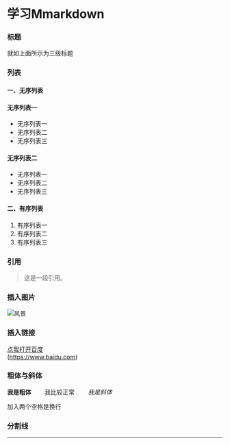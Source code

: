 # 学习Mmarkdown

### 标题
就如上面所示为三级标题

### 列表

#### 一、无序列表
#### 无序列表一
- 无序列表一
- 无序列表二
- 无序列表三

#### 无序列表二
* 无序列表一
* 无序列表二
* 无序列表三

#### 二、有序列表
1. 有序列表一
2. 有序列表二
3. 有序列表三

### 引用
>这是一段引用。

### 插入图片
![风景](http://sc.jb51.net/uploads/allimg/150709/14-150F911031N19.jpg)

### 插入链接
[点我打开百度](https://www.baidu.com)  
(https://www.baidu.com)


### 粗体与斜体
**我是粗体** &nbsp;&nbsp;&nbsp;&nbsp;&nbsp;&nbsp; 我比较正常   &nbsp;&nbsp;&nbsp;&nbsp;&nbsp;&nbsp; *我是斜体*

加入两个空格是换行

### 分割线
***

